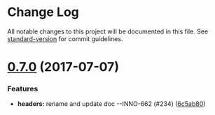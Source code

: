 # Change Log

All notable changes to this project will be documented in this file.
See [standard-version](https://github.com/conventional-changelog/standard-version) for commit guidelines.

<a name="0.7.0"></a>
# [0.7.0](https://github.com/ec-europa/europa-component-library/compare/@ec-europa/ecl-page-headers@0.6.1...@ec-europa/ecl-page-headers@0.7.0) (2017-07-07)


### Features

* **headers:** rename and update doc --INNO-662 (#234) ([6c5ab80](https://github.com/ec-europa/europa-component-library/commit/6c5ab80))
